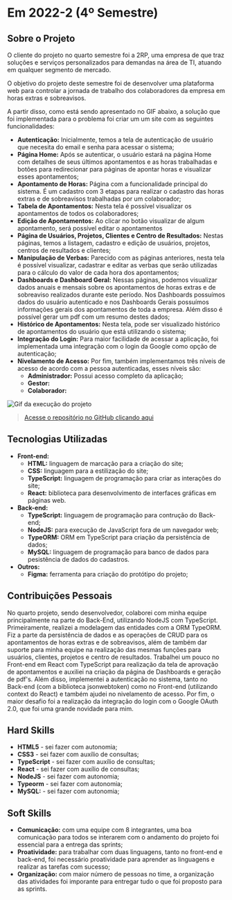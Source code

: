 # Em 2022-2 (4º Semestre)

## Sobre o Projeto

O cliente do projeto no quarto semestre foi a 2RP, uma empresa de que traz soluções e serviços personalizados para demandas na área de TI, atuando em qualquer segmento de mercado.

O objetivo do projeto deste semestre foi de desenvolver uma plataforma web para controlar a jornada de trabalho dos colaboradores da empresa em horas extras e sobreavisos.

A partir disso, como está sendo apresentado no GIF abaixo, a solução que foi implementada para o problema foi criar um um site com as seguintes funcionalidades:

* **Autenticação:** Inicialmente, temos a tela de autenticação de usuário que necesita do email e senha para acessar o sistema;
* **Página Home:** Após se autenticar, o usuário estará na página Home com detalhes de seus últimos apontamentos e as horas trabalhadas e botões para redirecionar para páginas de apontar horas e visualizar esses apontamentos;
* **Apontamento de Horas:** Página com a funcionalidade principal do sistema. É um cadastro com 3 etapas para realizar o cadastro das horas extras e de sobreavisos trabalhadas por um colaborador;
* **Tabela de Apontamentos:** Nesta tela é possível visualizar os apontamentos de todos os colaboradores;
* **Edição de Apontamentos:** Ao clicar no botão visualizar de algum apontamento, será possível editar o apontamentos
* **Página de Usuários, Projetos, Clientes e Centro de Resultados:** Nestas páginas, temos a listagem, cadastro e edição de usuários, projetos, centros de resultados e clientes;
* **Manipulação de Verbas:** Parecido com as páginas anteriores, nesta tela é possível visualizar, cadastrar e editar as verbas que serão utilizadas para o cálculo do valor de cada hora dos apontamentos;
* **Dashboards e Dashboard Geral:** Nessas páginas, podemos visualizar dados anuais e mensais sobre os apontamentos de horas extras e de sobreaviso realizados durante este período. Nos Dashboards possuímos dados do usuário autenticado e nos Dashboards Gerais possuímos informações gerais dos apontamentos de toda a empresa. Além disso é possível gerar um pdf com um resumo destes dados;
* **Histórico de Apontamentos:** Nesta tela, pode ser visualizado histórico de apontamentos do usuário que está utilizando o sistema;
* **Integração do Login:** Para maior facilidade de acessar a aplicação, foi implementada uma integração com o login da Google como opção de autenticação;
* **Nivelamento de Acesso:** Por fim, também implementamos três níveis de acesso de acordo com a pessoa autenticadas, esses níveis são:
    * **Administrador:** Possui acesso completo da aplicação; 
    * **Gestor:** 
    * **Colaborador:** 

![Gif da execução do projeto](../img/4-semestre.gif)

> [Acesse o repositório no GitHub clicando aqui](https://github.com/Inodevs-4/2RP)

## Tecnologias Utilizadas

* **Front-end:** 
    - **HTML:** linguagem de marcação para a criação do site;
    - **CSS:** linguagem para a estilização do site;
    - **TypeScript:** linguagem de programação para criar as interações do site;
    - **React:** biblioteca para desenvolvimento de interfaces gráficas em páginas web.
* **Back-end:** 
    - **TypeScript:** linguagem de programação para contrução do Back-end;
    - **NodeJS:** para execução de JavaScript fora de um navegador web;
    - **TypeORM:** ORM em TypeScript para criação da persistência de dados;
    - **MySQL:** linguagem de programação para banco de dados para pesistência de dados do cadastros.
* **Outros:** 
    - **Figma:** ferramenta para criação do protótipo do projeto;

## Contribuições Pessoais

No quarto projeto, sendo desenvolvedor, colaborei com minha equipe principalmente na parte do Back-End, utilizando NodeJS com TypeScript. Primeiramente, realizei a modelagem das entidades com a ORM TypeORM. Fiz a parte da persistência de dados e as operações de CRUD para os apontamentos de horas extras e de sobreavisos, além de também dar suporte para minha equipe na realização das mesmas funções para usuários, clientes, projetos e centro de resultados. Trabalhei um pouco no Front-end em React com TypeScript para realização da tela de aprovação de apontamentos e auxiliei na criação da página de Dashboards e geração de pdf's. Além disso, implementei a autenticação no sistema, tanto no Back-end (com a biblioteca jsonwebtoken) como no Front-end (utilizando context do React) e também ajudei no nivelamento de acesso. Por fim, o maior desafio foi a realização da integração do login com o Google OAuth 2.0, que foi uma grande novidade para mim.

## Hard Skills

* **HTML5** - sei fazer com autonomia;
* **CSS3** - sei fazer com auxílio de consultas;
* **TypeScript** - sei fazer com auxílio de consultas;
* **React** - sei fazer com auxílio de consultas;
* **NodeJS** - sei fazer com autonomia;
* **Typeorm** - sei fazer com autonomia;
* **MySQL:** - sei fazer com autonomia;

## Soft Skills

* **Comunicação:** com uma equipe com 8 integrantes, uma boa comunicação para todos se interarem com o andamento do projeto foi essencial para a entrega das sprints;
* **Proatividade:** para trabalhar com duas linguagens, tanto no front-end e back-end, foi necessário proatividade para aprender as linguagens e realizar as tarefas com sucesso;
* **Organização:**  com maior número de pessoas no time, a organização das atividades foi imporante para entregar tudo o que foi proposto para as sprints.
